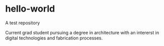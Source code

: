 # hello-world
A test repository 

Current grad student pursuing a degree in architecture with an intererst in digital technologies and fabrication processes.
